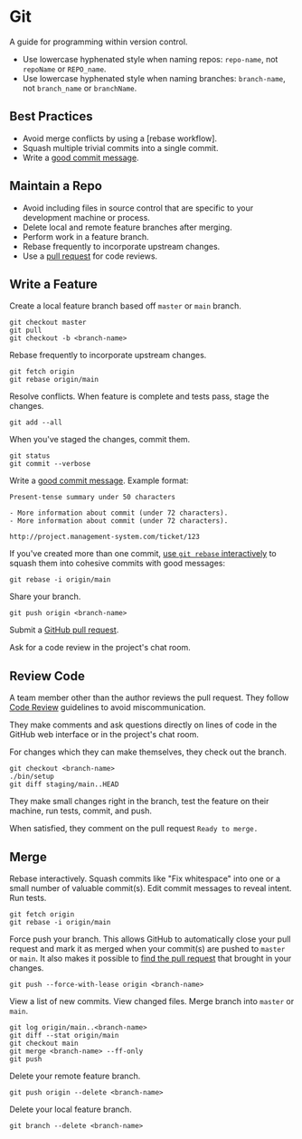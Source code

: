 # Git

A guide for programming within version control.

- Use lowercase hyphenated style when naming repos: `repo-name`, not `repoName` or `REPO_name`.
- Use lowercase hyphenated style when naming branches: `branch-name`, not `branch_name` or `branchName`.

## Best Practices

- Avoid merge conflicts by using a [rebase workflow].
- Squash multiple trivial commits into a single commit.
- Write a [good commit message].

[good commit message]: http://tbaggery.com/2008/04/19/a-note-about-git-commit-messages.html

## Maintain a Repo

- Avoid including files in source control that are specific to your development
  machine or process.
- Delete local and remote feature branches after merging.
- Perform work in a feature branch.
- Rebase frequently to incorporate upstream changes.
- Use a [pull request] for code reviews.

[pull request]: https://help.github.com/articles/using-pull-requests/

## Write a Feature

Create a local feature branch based off `master` or `main` branch.

```console
git checkout master
git pull
git checkout -b <branch-name>
```

Rebase frequently to incorporate upstream changes.

```console
git fetch origin
git rebase origin/main
```

Resolve conflicts. When feature is complete and tests pass, stage the changes.

```console
git add --all
```

When you've staged the changes, commit them.

```console
git status
git commit --verbose
```

Write a [good commit message]. Example format:

    Present-tense summary under 50 characters

    - More information about commit (under 72 characters).
    - More information about commit (under 72 characters).

    http://project.management-system.com/ticket/123

If you've created more than one commit, [use `git rebase` interactively] to squash them into cohesive commits with good
messages:

```console
git rebase -i origin/main
```

Share your branch.

```console
git push origin <branch-name>
```

Submit a [GitHub pull request].

Ask for a code review in the project's chat room.

[good commit message]: http://tbaggery.com/2008/04/19/a-note-about-git-commit-messages.html
[use `git rebase` interactively]: https://help.github.com/articles/about-git-rebase/
[github pull request]: https://help.github.com/articles/using-pull-requests/

## Review Code

A team member other than the author reviews the pull request. They follow [Code
Review](/code-review/) guidelines to avoid miscommunication.

They make comments and ask questions directly on lines of code in the GitHub web
interface or in the project's chat room.

For changes which they can make themselves, they check out the branch.

```console
git checkout <branch-name>
./bin/setup
git diff staging/main..HEAD
```

They make small changes right in the branch, test the feature on their machine,
run tests, commit, and push.

When satisfied, they comment on the pull request `Ready to merge.`

## Merge

Rebase interactively. Squash commits like "Fix whitespace" into one or a small
number of valuable commit(s). Edit commit messages to reveal intent. Run tests.

```console
git fetch origin
git rebase -i origin/main
```

Force push your branch. This allows GitHub to automatically close your pull
request and mark it as merged when your commit(s) are pushed to `master` or `main`.
It also makes it possible to [find the pull request] that brought in your changes.

```console
git push --force-with-lease origin <branch-name>
```

View a list of new commits. View changed files. Merge branch into `master` or `main`.

```console
git log origin/main..<branch-name>
git diff --stat origin/main
git checkout main
git merge <branch-name> --ff-only
git push
```

Delete your remote feature branch.

```console
git push origin --delete <branch-name>
```

Delete your local feature branch.

```console
git branch --delete <branch-name>
```

[find the pull request]: http://stackoverflow.com/a/17819027
